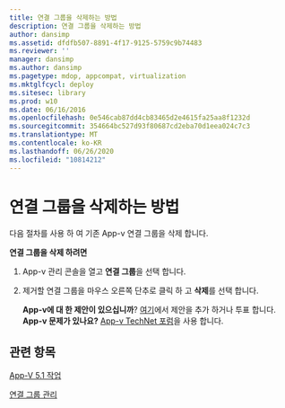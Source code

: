 ```yaml
---
title: 연결 그룹을 삭제하는 방법
description: 연결 그룹을 삭제하는 방법
author: dansimp
ms.assetid: dfdfb507-8891-4f17-9125-5759c9b74483
ms.reviewer: ''
manager: dansimp
ms.author: dansimp
ms.pagetype: mdop, appcompat, virtualization
ms.mktglfcycl: deploy
ms.sitesec: library
ms.prod: w10
ms.date: 06/16/2016
ms.openlocfilehash: 0e546cab87dd4cb83465d2e4615fa25aa8f1232d
ms.sourcegitcommit: 354664bc527d93f80687cd2eba70d1eea024c7c3
ms.translationtype: MT
ms.contentlocale: ko-KR
ms.lasthandoff: 06/26/2020
ms.locfileid: "10814212"
---
```

# 연결 그룹을 삭제하는 방법


다음 절차를 사용 하 여 기존 App-v 연결 그룹을 삭제 합니다.

**연결 그룹을 삭제 하려면**

1.  App-v 관리 콘솔을 열고 **연결 그룹**을 선택 합니다.

2.  제거할 연결 그룹을 마우스 오른쪽 단추로 클릭 하 고 **삭제**를 선택 합니다.

    **App-v에 대 한 제안이 있으십니까**? [여기](http://appv.uservoice.com/forums/280448-microsoft-application-virtualization)에서 제안을 추가 하거나 투표 합니다. **App-v 문제가 있나요?** [App-v TechNet 포럼](https://social.technet.microsoft.com/Forums/home?forum=mdopappv)을 사용 합니다.

## 관련 항목


[App-V 5.1 작업](operations-for-app-v-51.md)

[연결 그룹 관리](managing-connection-groups51.md)

 

 





